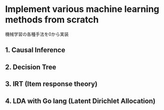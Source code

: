 # Implement various machine learning methods from scratch
機械学習の各種手法を0から実装

## 1. Causal Inference

## 2. Decision Tree

## 3. IRT (Item response theory)

## 4. LDA with Go lang (Latent Dirichlet Allocation)